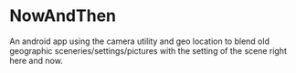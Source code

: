 NowAndThen
==========

An android app using the camera utility and geo location to blend old geographic sceneries/settings/pictures with the setting of the scene right here and now.
